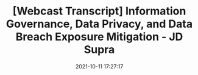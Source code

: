 ---
"title": "[Webcast Transcript] Information Governance, Data Privacy, and Data Breach Exposure Mitigation - JD Supra"
"date": "2021-10-11 17:27:17"
"feed_name": "GOOGLENEWSMINING"
"feed_website": "https://news.google.com/search?q=mining%2Bincident&hl=en-US&gl=US&ceid=US:en"
"feed_rss": "https://news.google.com/rss/search?q=mining%2Bincident&hl=en-US&gl=US&ceid=US:en"
"link": "https://www.jdsupra.com/legalnews/webcast-transcript-information-9900349/"
"source": "{'href': 'https://www.jdsupra.com', 'title': 'JD Supra'}"
"file": "_posts/2021-1-1-f74ed4b2bdfdcb8c5b9bb999775ac5ad42bc28fd.md"
"accident": "0"
"drilling": "0"
"dead": "0"
"injured": "0"
"arrested": "0"
"place": "unknown place"
"where": "unknown site"
"causes": "unknown"
"place_uri": "unknown place"
---